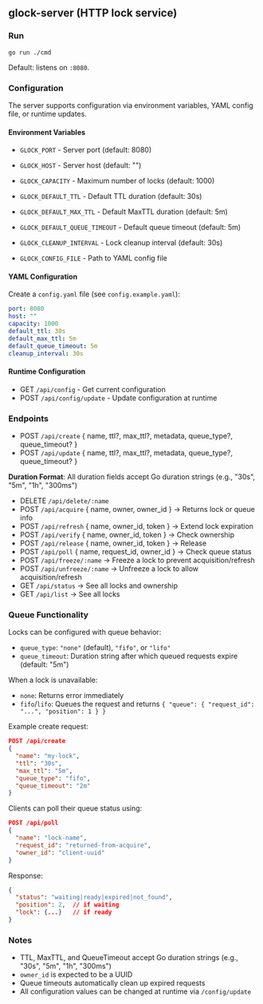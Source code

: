 ## glock-server (HTTP lock service)

### Run
```
go run ./cmd
```
Default: listens on `:8080`.

### Configuration

The server supports configuration via environment variables, YAML config file, or runtime updates.

#### Environment Variables
- `GLOCK_PORT` - Server port (default: 8080)
- `GLOCK_HOST` - Server host (default: "")
- `GLOCK_CAPACITY` - Maximum number of locks (default: 1000)
- `GLOCK_DEFAULT_TTL` - Default TTL duration (default: 30s)
- `GLOCK_DEFAULT_MAX_TTL` - Default MaxTTL duration (default: 5m)
- `GLOCK_DEFAULT_QUEUE_TIMEOUT` - Default queue timeout (default: 5m)

- `GLOCK_CLEANUP_INTERVAL` - Lock cleanup interval (default: 30s)
- `GLOCK_CONFIG_FILE` - Path to YAML config file

#### YAML Configuration
Create a `config.yaml` file (see `config.example.yaml`):
```yaml
port: 8080
host: ""
capacity: 1000
default_ttl: 30s
default_max_ttl: 5m
default_queue_timeout: 5m
cleanup_interval: 30s
```

#### Runtime Configuration
- GET `/api/config` - Get current configuration
- POST `/api/config/update` - Update configuration at runtime

### Endpoints
- POST `/api/create` { name, ttl?, max_ttl?, metadata, queue_type?, queue_timeout? }
- POST `/api/update` { name, ttl?, max_ttl?, metadata, queue_type?, queue_timeout? }

**Duration Format**: All duration fields accept Go duration strings (e.g., "30s", "5m", "1h", "300ms")
- DELETE `/api/delete/:name`
- POST `/api/acquire` { name, owner, owner_id } → Returns lock or queue info
- POST `/api/refresh` { name, owner_id, token } → Extend lock expiration
- POST `/api/verify` { name, owner_id, token } → Check ownership
- POST `/api/release` { name, owner_id, token }  → Release
- POST `/api/poll` { name, request_id, owner_id } → Check queue status
- POST `/api/freeze/:name` → Freeze a lock to prevent acquisition/refresh
- POST `/api/unfreeze/:name` → Unfreeze a lock to allow acquisition/refresh
- GET `/api/status` → See all locks and ownership
- GET `/api/list` → See all locks

### Queue Functionality

Locks can be configured with queue behavior:
- `queue_type`: `"none"` (default), `"fifo"`, or `"lifo"`
- `queue_timeout`: Duration string after which queued requests expire (default: "5m")

When a lock is unavailable:
- `none`: Returns error immediately
- `fifo`/`lifo`: Queues the request and returns `{ "queue": { "request_id": "...", "position": 1 } }`

Example create request:
```json
POST /api/create
{
  "name": "my-lock",
  "ttl": "30s",
  "max_ttl": "5m",
  "queue_type": "fifo",
  "queue_timeout": "2m"
}
```

Clients can poll their queue status using:
```json
POST /api/poll
{
  "name": "lock-name",
  "request_id": "returned-from-acquire",
  "owner_id": "client-uuid"
}
```

Response:
```json
{
  "status": "waiting|ready|expired|not_found",
  "position": 2,  // if waiting
  "lock": {...}   // if ready
}
```

### Notes
- TTL, MaxTTL, and QueueTimeout accept Go duration strings (e.g., "30s", "5m", "1h", "300ms")
- `owner_id` is expected to be a UUID
- Queue timeouts automatically clean up expired requests
- All configuration values can be changed at runtime via `/config/update`

